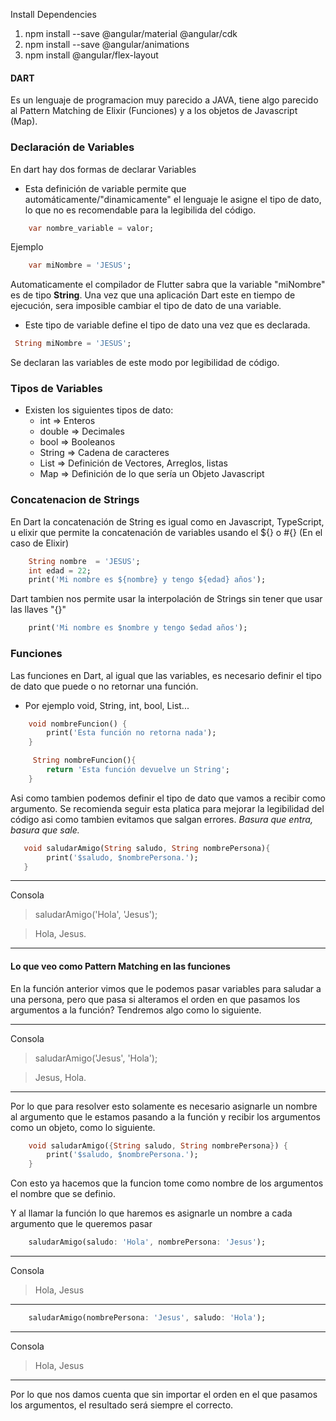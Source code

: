 Install Dependencies
1. npm install --save @angular/material @angular/cdk
2. npm install --save @angular/animations
3. npm install @angular/flex-layout    
#### DART
Es un lenguaje de programacion muy parecido a JAVA, tiene algo parecido al Pattern Matching de Elixir (Funciones) y a los objetos de Javascript (Map).

### Declaración de Variables
En dart hay dos formas de declarar Variables 

* Esta definición de variable permite que automáticamente/"dinamicamente" el lenguaje le asigne el tipo de dato, lo que no es recomendable para la legibilida del código.

``` Dart 
    var nombre_variable = valor;
```
Ejemplo 
``` Dart 
    var miNombre = 'JESUS';
```
Automaticamente el compilador de Flutter sabra que la variable "miNombre" es de tipo **String**. Una vez que una aplicación Dart este en tiempo de ejecución, sera imposible cambiar el tipo de dato de una variable.

* Este tipo de variable define el tipo de dato una vez que es declarada.
 ``` Dart
  String miNombre = 'JESUS'; 
 ```
Se declaran las variables de este modo por legibilidad de código.

### Tipos de Variables
* Existen los siguientes tipos de dato: 
    * int => Enteros
    * double => Decimales
    * bool => Booleanos
    * String => Cadena de caracteres
    * List => Definición de Vectores, Arreglos, listas
    * Map => Definición de lo que sería un Objeto Javascript

### Concatenacion de Strings 
En Dart la concatenación de String es igual como en Javascript, TypeScript, u elixir que permite la concatenación de variables usando el ${} o #{} (En el caso de Elixir)
``` Dart
    String nombre  = 'JESUS'; 
    int edad = 22;
    print('Mi nombre es ${nombre} y tengo ${edad} años');
```
Dart tambien nos permite usar la interpolación de Strings sin tener que usar las llaves "{}"
```Dart 
    print('Mi nombre es $nombre y tengo $edad años');
```
### Funciones

Las funciones en Dart, al igual que las variables, es necesario definir el tipo de dato que puede o no retornar una función.

* Por ejemplo void, String, int, bool,  List...
```Dart 
    void nombreFuncion() {
        print('Esta función no retorna nada');
    }
```
```Dart 
     String nombreFuncion(){
        return 'Esta función devuelve un String';
    }
```

Asi como tambien podemos definir el tipo de dato que vamos a recibir como argumento. Se recomienda seguir esta platica para mejorar la legibilidad del código asi como tambien evitamos que salgan errores. _Basura que entra, basura que sale._
 ```Dart 
    void saludarAmigo(String saludo, String nombrePersona){
         print('$saludo, $nombrePersona.');
    }

```
---
Consola 
> saludarAmigo('Hola', 'Jesus');

> Hola, Jesus.
---

#### Lo que veo como Pattern Matching en las funciones

En la función anterior vimos que le podemos pasar variables para saludar a una persona, pero que pasa si alteramos el orden en que pasamos los argumentos a la función? Tendremos algo como lo siguiente.

---
Consola
> saludarAmigo('Jesus', 'Hola');

> Jesus, Hola.
---

Por lo que para resolver esto solamente es necesario asignarle un nombre al argumento que le estamos pasando a la función y recibir los argumentos como un objeto, como lo siguiente.

``` Dart
    void saludarAmigo({String saludo, String nombrePersona}) {
        print('$saludo, $nombrePersona.');
    }
```
Con esto ya hacemos que la funcion tome como nombre de los argumentos el nombre que se definio.

Y al llamar la función lo que haremos es asignarle un nombre a cada argumento que le queremos pasar

``` Dart
    saludarAmigo(saludo: 'Hola', nombrePersona: 'Jesus');
```
---
Consola 
> Hola, Jesus
---
``` Dart
    saludarAmigo(nombrePersona: 'Jesus', saludo: 'Hola');
```
---
Consola 
> Hola, Jesus
---

Por lo que nos damos cuenta que sin importar el orden en el que pasamos los argumentos, el resultado será siempre el correcto.






